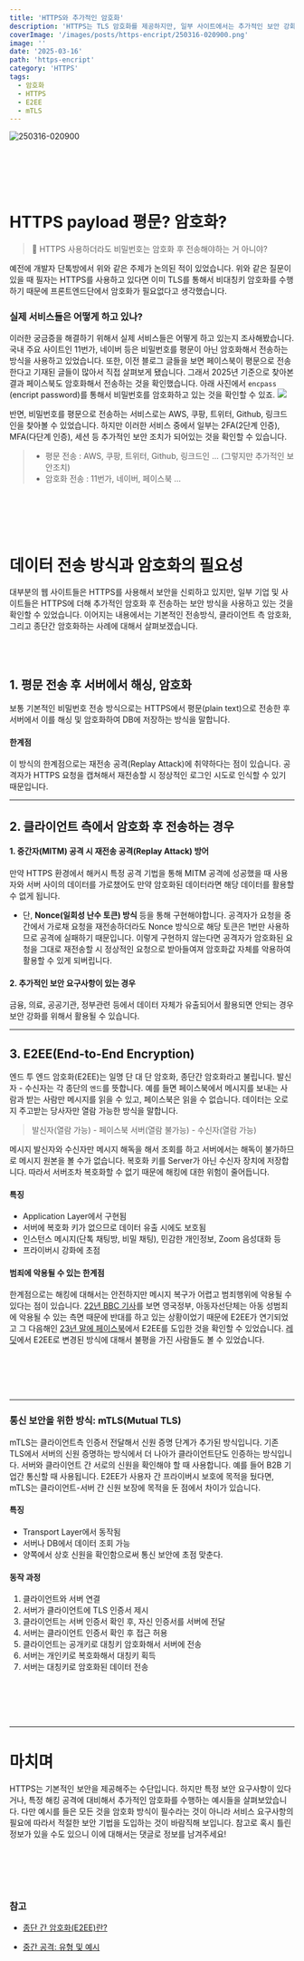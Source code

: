 ```yaml
---
title: 'HTTPS와 추가적인 암호화'
description: 'HTTPS는 TLS 암호화를 제공하지만, 일부 사이트에서는 추가적인 보안 강화를 위해 클라이언트 측 암호화, E2EE, mTLS 등의 기법을 활용합니다. 이 글에서는 비밀번호 전송 방식과 다양한 보안 기법을 살펴봅니다.'
coverImage: '/images/posts/https-encript/250316-020900.png'
image: ''
date: '2025-03-16'
path: 'https-encript'
category: 'HTTPS'
tags:
  - 암호화
  - HTTPS
  - E2EE
  - mTLS
---
```


![250316-020900](/images/posts/https-encript/250316-020900.png)

<br/><br/><br/><br/>

# HTTPS payload 평문? 암호화?

> 💁 HTTPS 사용하더라도 비밀번호는 암호화 후 전송해야하는 거 아니야?

예전에 개발자 단톡방에서 위와 같은 주제가 논의된 적이 있었습니다.
위와 같은 질문이 있을 때 필자는 HTTPS를 사용하고 있다면 이미 TLS를 통해서 비대칭키 암호화를 수행하기 때문에 프론트엔드단에서 암호화가 필요없다고 생각했습니다.
<br/>

### 실제 서비스들은 어떻게 하고 있나?

이러한 궁금증을 해결하기 위해서 실제 서비스들은 어떻게 하고 있는지 조사해봤습니다. 국내 주요 사이트인 11번가, 네이버 등은 비밀번호를 평문이 아닌 암호화해서 전송하는 방식을 사용하고 있었습니다.
또한, 이전 블로그 글들을 보면 페이스북이 평문으로 전송한다고 기재된 글들이 많아서 직접 살펴보게 됐습니다. 그래서 2025년 기준으로 찾아본 결과 페이스북도 암호화해서 전송하는 것을 확인했습니다.
아래 사진에서 `encpass` (encript password)를 통해서 비밀번호를 암호화하고 있는 것을 확인할 수 있죠.
![](https://velog.velcdn.com/images/xmun74/post/3363388f-3271-47b1-af68-02bd1fe9f257/image.png)

반면, 비밀번호를 평문으로 전송하는 서비스로는 AWS, 쿠팡, 트위터, Github, 링크드인을 찾아볼 수 있었습니다. 하지만 이러한 서비스 중에서 일부는 2FA(2단계 인증), MFA(다단계 인증), 세션 등 추가적인 보안 조치가 되어있는 것을 확인할 수 있습니다.

> - 평문 전송 : AWS, 쿠팡, 트위터, Github, 링크드인 ... (그렇지만 추가적인 보안조치)
> - 암호화 전송 : 11번가, 네이버, 페이스북 ...

<br/><br/><br/><br/>

# 데이터 전송 방식과 암호화의 필요성

대부분의 웹 사이트들은 HTTPS를 사용해서 보안을 신뢰하고 있지만, 일부 기업 및 사이트들은 HTTPS에 더해 추가적인 암호화 후 전송하는 보안 방식을 사용하고 있는 것을 확인할 수 있었습니다. 이어지는 내용에서는 기본적인 전송방식, 클라이언트 측 암호화, 그리고 종단간 암호화하는 사례에 대해서 살펴보겠습니다.

<br/><br/>

## 1. 평문 전송 후 서버에서 해싱, 암호화

보통 기본적인 비밀번호 전송 방식으로는 HTTPS에서 평문(plain text)으로 전송한 후 서버에서 이를 해싱 및 암호화하여 DB에 저장하는 방식을 말합니다.

#### 한계점

이 방식의 한계점으로는 재전송 공격(Replay Attack)에 취약하다는 점이 있습니다. 공격자가 HTTPS 요청을 캡쳐해서 재전송할 시 정상적인 로그인 시도로 인식할 수 있기 때문입니다.

---

## 2. 클라이언트 측에서 암호화 후 전송하는 경우

#### 1. 중간자(MITM) 공격 시 재전송 공격(Replay Attack) 방어

만약 HTTPS 환경에서 해커시 특정 공격 기법을 통해 MITM 공격에 성공했을 때
사용자와 서버 사이의 데이터를 가로챘어도 만약 암호화된 데이터라면 해당 데이터를 활용할 수 없게 됩니다.

- 단, **Nonce(일회성 난수 토큰) 방식** 등을 통해 구현해야합니다.
  공격자가 요청을 중간에서 가로채 요청을 재전송하더라도 Nonce 방식으로 해당 토큰은 1번만 사용하므로 공격에 실패하기 때문입니다.
  이렇게 구현하지 않는다면 공격자가 암호화된 요청을 그대로 재전송할 시 정상적인 요청으로 받아들여져 암호화값 자체를 악용하여 활용할 수 있게 되버립니다.

#### 2. 추가적인 보안 요구사항이 있는 경우

금융, 의료, 공공기관, 정부관련 등에서 데이터 자체가 유출되어서 활용되면 안되는 경우 보안 강화를 위해서 활용될 수 있습니다.

---

## 3. E2EE(End-to-End Encryption)

엔드 투 엔드 암호화(E2EE)는 일명 단 대 단 암호화, 종단간 암호화라고 불립니다.
발신자 - 수신자는 각 종단의 `엔드`를 뜻합니다. 예를 들면 페이스북에서 메시지를 보내는 사람과 받는 사람만 메시지를 읽을 수 있고, 페이스북은 읽을 수 없습니다.
데이터는 오로지 주고받는 당사자만 열람 가능한 방식을 말합니다.

> 발신자(열람 가능) - 페이스북 서버(열람 불가능) - 수신자(열람 가능)

메시지 발신자와 수신자만 메시지 해독을 해서 조회를 하고 서버에서는 해독이 불가하므로 메시지 원본을 볼 수가 없습니다. 복호화 키를 Server가 아닌 수신자 장치에 저장합니다. 따라서 서버조차 복호화할 수 없기 때문에 해킹에 대한 위험이 줄어듭니다.

#### 특징

- Application Layer에서 구현됨
- 서버에 복호화 키가 없으므로 데이터 유출 시에도 보호됨
- 인스턴스 메시지(단톡 채팅방, 비밀 채팅), 민감한 개인정보, Zoom 음성대화 등
- 프라이버시 강화에 초점

#### 범죄에 악용될 수 있는 한계점

한계점으로는 해킹에 대해서는 안전하지만 메시지 복구가 어렵고 범죄행위에 악용될 수 있다는 점이 있습니다. [22년 BBC 기사](https://www.bbc.com/korean/international-60100742)를 보면 영국정부, 아동자선단체는 아동 성범죄에 악용될 수 있는 측면 때문에 반대를 하고 있는 상황이었기 때문에 E2EE가 연기되었고 그 다음해인 [23년 말에 페이스북](https://about.fb.com/news/2023/12/default-end-to-end-encryption-on-messenger/)에서 E2EE를 도입한 것을 확인할 수 있었습니다. [레딧](https://www.reddit.com/r/facebook/comments/1bwb35b/why_are_facebook_messengers_endtoend_encrypted/?rdt=54894)에서 E2EE로 변경된 방식에 대해서 불평을 가진 사람들도 볼 수 있었습니다.

<br/><br/><br/><br/>

---

### 통신 보안을 위한 방식: mTLS(Mutual TLS)

mTLS는 클라이언트측 인증서 전달해서 신원 증명 단계가 추가된 방식입니다. 기존 TLS에서 서버의 신원 증명하는 방식에서 더 나아가 클라이언트단도 인증하는 방식입니다. 서버와 클라이언트 간 서로의 신원을 확인해야 할 때 사용합니다. 예를 들어 B2B 기업간 통신할 때 사용됩니다.
E2EE가 사용자 간 프라이버시 보호에 목적을 뒀다면, mTLS는 클라이언트-서버 간 신원 보장에 목적을 둔 점에서 차이가 있습니다.

#### 특징

- Transport Layer에서 동작됨
- 서버나 DB에서 데이터 조회 가능
- 양쪽에서 상호 신원을 확인함으로써 통신 보안에 초점 맞춘다.

#### 동작 과정

1. 클라이언트와 서버 연결
2. 서버가 클라이언트에 TLS 인증서 제시
3. 클라이언트는 서버 인증서 확인 후, 자신 인증서를 서버에 전달
4. 서버는 클라이언트 인증서 확인 후 접근 허용
5. 클라이언트는 공개키로 대칭키 암호화해서 서버에 전송
6. 서버는 개인키로 복호화해서 대칭키 획득
7. 서버는 대칭키로 암호화된 데이터 전송

<br/><br/><br/><br/>

---

# 마치며

HTTPS는 기본적인 보안을 제공해주는 수단입니다. 하지만 특정 보안 요구사항이 있다거나, 특정 해킹 공격에 대비해서 추가적인 암호화를 수행하는 예시들을 살펴보았습니다. 다만 예시를 들은 모든 것을 암호화 방식이 필수라는 것이 아니라 서비스 요구사항의 필요에 따라서 적절한 보안 기법을 도입하는 것이 바람직해 보입니다. 참고로 혹시 틀린 정보가 있을 수도 있으니 이에 대해서는 댓글로 정보를 남겨주세요!

<br/><br/><br/><br/>

### 참고

- [종단 간 암호화(E2EE)란?](https://www.cloudflare.com/ko-kr/learning/privacy/what-is-end-to-end-encryption/)

- [중간 공격: 유형 및 예시](https://www.fortinet.com/kr/resources/cyberglossary/man-in-the-middle-attack)
